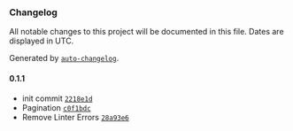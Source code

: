 ### Changelog

All notable changes to this project will be documented in this file. Dates are displayed in UTC.

Generated by [`auto-changelog`](https://github.com/CookPete/auto-changelog).

#### 0.1.1

- init commit [`2218e1d`](https://github.com/rubiconetic/n8n-nodes-scoro/commit/2218e1d13f5263bcf27ba9156df8c75b0a4a1d08)
- Pagination [`c0f1bdc`](https://github.com/rubiconetic/n8n-nodes-scoro/commit/c0f1bdccaebe7f63e74728258a4b6b7b4094914c)
- Remove Linter Errors [`28a93e6`](https://github.com/rubiconetic/n8n-nodes-scoro/commit/28a93e67924c91aafed075f7f8d372034184b280)
